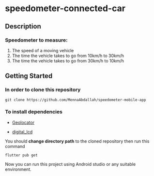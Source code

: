 # speedometer-connected-car

## Description

### Speedometer to measure:

1. The speed of a moving vehicle
2. The time the vehicle takes to go from 10km/h to 30km/h
3. The time the vehicle takes to go from 30km/h to 10km/h

## Getting Started

### In order to clone this repository
```
git clone https://github.com/MennaAbdallah/speedometer-mobile-app
```
### To install dependencies

- [Geolocator](https://pub.dev/packages/geolocator#-readme-tab-)

- [digital_lcd](https://pub.dev/packages/digital_lcd)

You should **change directory path** to the cloned repository then run this command
```
flutter pub get
```

Now you can run this project using Android studio or any suitable environment.